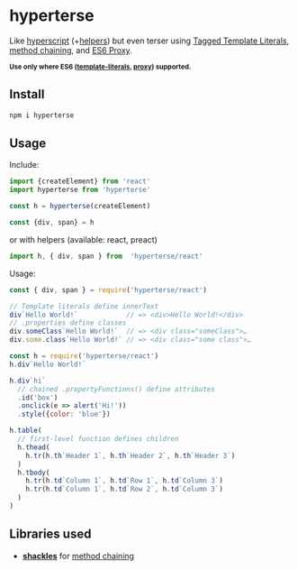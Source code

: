 # hyperterse

Like [hyperscript] (+[helpers]) but even terser using [Tagged Template Literals], [method chaining], and [ES6 Proxy].

<small>**Use only where ES6 ([template-literals][template-literals-support], [proxy][proxy-support]) supported.**</small>

[hyperscript]: https://github.com/dominictarr/hyperscript
[helpers]: https://www.npmjs.com/package/hyperscript-helpers

[Tagged Template Literals]: https://developer.mozilla.org/en/docs/Web/JavaScript/Reference/Template_literals#Tagged_template_literals
[template-literals-support]: http://caniuse.com/#feat=template-literals

[ES6 Proxy]: https://developer.mozilla.org/en/docs/Web/JavaScript/Reference/Global_Objects/Proxy
[proxy-support]: http://caniuse.com/proxy

[method chaining]: https://schier.co/blog/2013/11/14/method-chaining-in-javascript.html

## Install

```sh
npm i hyperterse
```

## Usage

Include:

```js
import {createElement} from 'react'
import hyperterse from 'hyperterse'

const h = hyperterse(createElement)

const {div, span} = h
```
or with helpers (available: react, preact)
```js
import h, { div, span } from  'hyperterse/react'
```

Usage:

```js
const { div, span } = require('hyperterse/react')

// Template literals define innerText
div`Hello World!`            // => <div>Hello World!</div>
// .properties define classes
div.someClass`Hello World!`  // => <div class="someClass">…
div.some.class`Hello World!` // => <div class="some class">…
```

```js
const h = require('hyperterse/react')
h.div`Hello World!`
```
```js
h.div`hi`
  // chained .propertyFunctions() define attributes
  .id('box')
  .onclick(e => alert('Hi!'))
  .style({color: 'blue'})
```
```js
h.table(
  // first-level function defines children
  h.thead(
    h.tr(h.th`Header 1`, h.th`Header 2`, h.th`Header 3`)
  )
  h.tbody(
    h.tr(h.td`Column 1`, h.td`Row 1`, h.td`Column 3`)
    h.tr(h.td`Column 1`, h.td`Row 2`, h.td`Column 3`)
  )
)
```

## Libraries used

* **[shackles]** for [method chaining]

[shackles]: https://github.com/raineorshine/shackles
